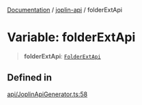 [Documentation](../../packages.md) / [joplin-api](../index.md) / folderExtApi

# Variable: folderExtApi

> **folderExtApi**: [`FolderExtApi`](../classes/FolderExtApi.md)

## Defined in

[api/JoplinApiGenerator.ts:58](https://github.com/rxliuli/joplin-utils/blob/a3a4c55f9104da0aa8b36da1259d082b810b3d68/packages/joplin-api/src/api/JoplinApiGenerator.ts#L58)
